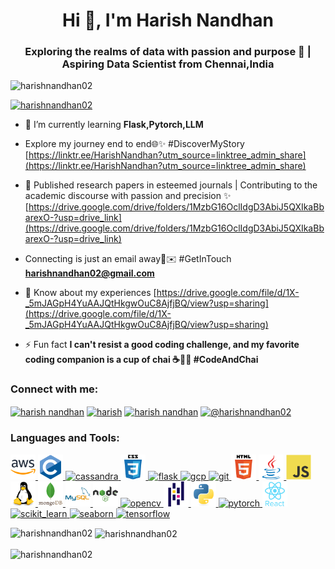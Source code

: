 <h1 align="center">Hi 👋, I'm Harish Nandhan</h1>
<h3 align="center">Exploring the realms of data with passion and purpose 🚀 | Aspiring Data Scientist from Chennai,India</h3>

<p align="left"> <img src="https://komarev.com/ghpvc/?username=harishnandhan02&label=Profile%20views&color=0e75b6&style=flat" alt="harishnandhan02" /> </p>

<p align="left"> <a href="https://github.com/ryo-ma/github-profile-trophy"><img src="https://github-profile-trophy.vercel.app/?username=harishnandhan02" alt="harishnandhan02" /></a> </p>

- 🌱 I’m currently learning **Flask,Pytorch,LLM**

- Explore my journey end to end🌐✨ #DiscoverMyStory [https://linktr.ee/HarishNandhan?utm_source=linktree_admin_share](https://linktr.ee/HarishNandhan?utm_source=linktree_admin_share)

- 📝 Published research papers in esteemed journals | Contributing to the academic discourse with passion and precision ✨ [https://drive.google.com/drive/folders/1MzbG16OclIdgD3AbiJ5QXIkaBbarexO-?usp=drive_link](https://drive.google.com/drive/folders/1MzbG16OclIdgD3AbiJ5QXIkaBbarexO-?usp=drive_link)

- Connecting is just an email away📧✉️ #GetInTouch **harishnandhan02@gmail.com**

- 📄 Know about my experiences [https://drive.google.com/file/d/1X-_5mJAGpH4YuAAJQtHkgwOuC8AjfjBQ/view?usp=sharing](https://drive.google.com/file/d/1X-_5mJAGpH4YuAAJQtHkgwOuC8AjfjBQ/view?usp=sharing)

- ⚡ Fun fact **I can't resist a good coding challenge, and my favorite coding companion is a cup of chai ☕👩‍💻 #CodeAndChai**

<h3 align="left">Connect with me:</h3>
<p align="left">
<a href="https://linkedin.com/in/harish nandhan" target="blank"><img align="center" src="https://raw.githubusercontent.com/rahuldkjain/github-profile-readme-generator/master/src/images/icons/Social/linked-in-alt.svg" alt="harish nandhan" height="30" width="40" /></a>
<a href="https://stackoverflow.com/users/harish" target="blank"><img align="center" src="https://raw.githubusercontent.com/rahuldkjain/github-profile-readme-generator/master/src/images/icons/Social/stack-overflow.svg" alt="harish" height="30" width="40" /></a>
<a href="https://kaggle.com/harish nandhan" target="blank"><img align="center" src="https://raw.githubusercontent.com/rahuldkjain/github-profile-readme-generator/master/src/images/icons/Social/kaggle.svg" alt="harish nandhan" height="30" width="40" /></a>
<a href="https://www.hackerrank.com/@harishnandhan02" target="blank"><img align="center" src="https://raw.githubusercontent.com/rahuldkjain/github-profile-readme-generator/master/src/images/icons/Social/hackerrank.svg" alt="@harishnandhan02" height="30" width="40" /></a>
</p>

<h3 align="left">Languages and Tools:</h3>
<p align="left"> <a href="https://aws.amazon.com" target="_blank" rel="noreferrer"> <img src="https://raw.githubusercontent.com/devicons/devicon/master/icons/amazonwebservices/amazonwebservices-original-wordmark.svg" alt="aws" width="40" height="40"/> </a> <a href="https://www.cprogramming.com/" target="_blank" rel="noreferrer"> <img src="https://raw.githubusercontent.com/devicons/devicon/master/icons/c/c-original.svg" alt="c" width="40" height="40"/> </a> <a href="https://cassandra.apache.org/" target="_blank" rel="noreferrer"> <img src="https://www.vectorlogo.zone/logos/apache_cassandra/apache_cassandra-icon.svg" alt="cassandra" width="40" height="40"/> </a> <a href="https://www.w3schools.com/css/" target="_blank" rel="noreferrer"> <img src="https://raw.githubusercontent.com/devicons/devicon/master/icons/css3/css3-original-wordmark.svg" alt="css3" width="40" height="40"/> </a> <a href="https://flask.palletsprojects.com/" target="_blank" rel="noreferrer"> <img src="https://www.vectorlogo.zone/logos/pocoo_flask/pocoo_flask-icon.svg" alt="flask" width="40" height="40"/> </a> <a href="https://cloud.google.com" target="_blank" rel="noreferrer"> <img src="https://www.vectorlogo.zone/logos/google_cloud/google_cloud-icon.svg" alt="gcp" width="40" height="40"/> </a> <a href="https://git-scm.com/" target="_blank" rel="noreferrer"> <img src="https://www.vectorlogo.zone/logos/git-scm/git-scm-icon.svg" alt="git" width="40" height="40"/> </a> <a href="https://www.w3.org/html/" target="_blank" rel="noreferrer"> <img src="https://raw.githubusercontent.com/devicons/devicon/master/icons/html5/html5-original-wordmark.svg" alt="html5" width="40" height="40"/> </a> <a href="https://www.java.com" target="_blank" rel="noreferrer"> <img src="https://raw.githubusercontent.com/devicons/devicon/master/icons/java/java-original.svg" alt="java" width="40" height="40"/> </a> <a href="https://developer.mozilla.org/en-US/docs/Web/JavaScript" target="_blank" rel="noreferrer"> <img src="https://raw.githubusercontent.com/devicons/devicon/master/icons/javascript/javascript-original.svg" alt="javascript" width="40" height="40"/> </a> <a href="https://www.linux.org/" target="_blank" rel="noreferrer"> <img src="https://raw.githubusercontent.com/devicons/devicon/master/icons/linux/linux-original.svg" alt="linux" width="40" height="40"/> </a> <a href="https://www.mongodb.com/" target="_blank" rel="noreferrer"> <img src="https://raw.githubusercontent.com/devicons/devicon/master/icons/mongodb/mongodb-original-wordmark.svg" alt="mongodb" width="40" height="40"/> </a> <a href="https://www.mysql.com/" target="_blank" rel="noreferrer"> <img src="https://raw.githubusercontent.com/devicons/devicon/master/icons/mysql/mysql-original-wordmark.svg" alt="mysql" width="40" height="40"/> </a> <a href="https://nodejs.org" target="_blank" rel="noreferrer"> <img src="https://raw.githubusercontent.com/devicons/devicon/master/icons/nodejs/nodejs-original-wordmark.svg" alt="nodejs" width="40" height="40"/> </a> <a href="https://opencv.org/" target="_blank" rel="noreferrer"> <img src="https://www.vectorlogo.zone/logos/opencv/opencv-icon.svg" alt="opencv" width="40" height="40"/> </a> <a href="https://pandas.pydata.org/" target="_blank" rel="noreferrer"> <img src="https://raw.githubusercontent.com/devicons/devicon/2ae2a900d2f041da66e950e4d48052658d850630/icons/pandas/pandas-original.svg" alt="pandas" width="40" height="40"/> </a> <a href="https://www.python.org" target="_blank" rel="noreferrer"> <img src="https://raw.githubusercontent.com/devicons/devicon/master/icons/python/python-original.svg" alt="python" width="40" height="40"/> </a> <a href="https://pytorch.org/" target="_blank" rel="noreferrer"> <img src="https://www.vectorlogo.zone/logos/pytorch/pytorch-icon.svg" alt="pytorch" width="40" height="40"/> </a> <a href="https://reactjs.org/" target="_blank" rel="noreferrer"> <img src="https://raw.githubusercontent.com/devicons/devicon/master/icons/react/react-original-wordmark.svg" alt="react" width="40" height="40"/> </a> <a href="https://scikit-learn.org/" target="_blank" rel="noreferrer"> <img src="https://upload.wikimedia.org/wikipedia/commons/0/05/Scikit_learn_logo_small.svg" alt="scikit_learn" width="40" height="40"/> </a> <a href="https://seaborn.pydata.org/" target="_blank" rel="noreferrer"> <img src="https://seaborn.pydata.org/_images/logo-mark-lightbg.svg" alt="seaborn" width="40" height="40"/> </a> <a href="https://www.tensorflow.org" target="_blank" rel="noreferrer"> <img src="https://www.vectorlogo.zone/logos/tensorflow/tensorflow-icon.svg" alt="tensorflow" width="40" height="40"/> </a> </p>

<p><img align="left" src="https://github-readme-stats.vercel.app/api/top-langs?username=harishnandhan02&show_icons=true&locale=en&layout=compact" alt="harishnandhan02" /></p>

<p>&nbsp;<img align="center" src="https://github-readme-stats.vercel.app/api?username=harishnandhan02&show_icons=true&locale=en" alt="harishnandhan02" /></p>

<p><img align="center" src="https://github-readme-streak-stats.herokuapp.com/?user=harishnandhan02&" alt="harishnandhan02" /></p>
